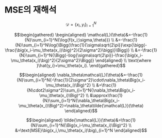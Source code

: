 # MSE의 재해석

$$\mathcal{D}=\{x_i,y_i\}_{i=1}^N$$

$$\begin{gathered}
\begin{aligned}
\mathcal{L}(\theta)&=-\frac{1}{N}\sum_{i=1}^N{\log{f(x_i;\sigma,\theta)}} \\
&=-\frac{1}{N}\sum_{i=1}^N\log{\Bigg(\frac{1}{\sigma\sqrt{2\pi}}\exp{\bigg(-\frac{\big(x_i-\mu_\theta(x_i)\big)^2}{2\sigma^2}\bigg)}\Bigg)} \\
&=-\frac{1}{N}\sum_{i=1}^N{\Bigg(-\log{\sigma\sqrt{2\pi}}-\frac{\big(x_i-\mu_\theta(x_i)\big)^2}{2\sigma^2}\Bigg)}
\end{aligned} \\
\text{where }\hat{y_i}=\mu_\theta(x_i).
\end{gathered}$$

$$\begin{aligned}
\nabla_\theta\mathcal{L}(\theta)&=-\frac{1}{N}\sum_{i=1}^N{-\frac{1}{2\sigma^2}\cdot\nabla_\theta\Big(x_i-\mu_\theta(x_i)\Big)^2} \\
&=\frac{1}{N\cdot2\sigma^2}\sum_{i=1}^N{\nabla_\theta\Big(x_i-\mu_\theta(x_i)\Big)^2} \\
&\approx\frac{1}{N}\sum_{i=1}^N{\nabla_\theta\Big(x_i-\mu_\theta(x_i)\Big)^2}=\nabla_\theta\tilde{\mathcal{L}}(\theta)
\end{aligned}$$

$$\begin{aligned}
\tilde{\mathcal{L}}(\theta)&=\frac{1}{N}\sum_{i=1}^N{\Big(x_i-\mu_\theta(x_i)\Big)^2} \\
&=\text{MSE}\big(x_i,\mu_\theta(x_i)\big)_{i=1}^N
\end{aligned}$$
